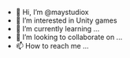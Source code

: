 - 👋 Hi, I’m @maystudiox
- 👀 I’m interested in Unity games
- 🌱 I’m currently learning ...
- 💞️ I’m looking to collaborate on ...
- 📫 How to reach me ...

<!---
maystudiox/maystudiox is a ✨ special ✨ repository because its `README.md` (this file) appears on your GitHub profile.
You can click the Preview link to take a look at your changes.
--->
